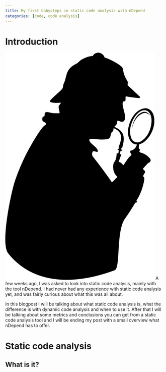 ```yaml
---
title: My first babysteps in static code analysis with nDepend
categories: [code, code analysis]
---
```

# Introduction
![Sherlock Holmes](images/sherlock-holmes.png#right)
A few weeks ago, I was asked to look into static code analysis, mainly with the tool
nDepend. I had never had any experience with static code analysis yet, and was fairly
curious about what this was all about. 

In this blogpost I will be talking about what static code analysis is, what the 
difference is with dynamic code analysis and when to use it. After that I will be 
talking about some metrics and conclusions you can get from a static code analysis
tool and I will be ending my post with a small overview what nDepend has to offer.

# Static code analysis
## What is it?
